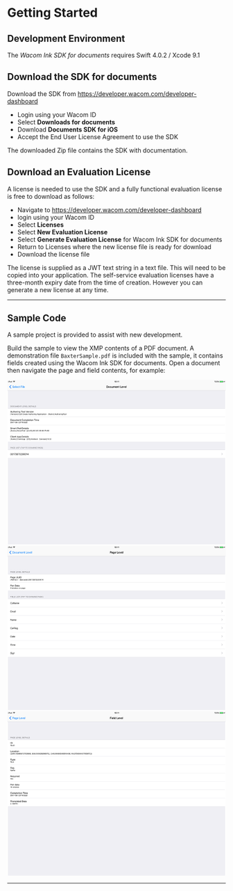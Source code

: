 # Getting Started 

## Development Environment

The *Wacom Ink SDK for documents* requires Swift 4.0.2 / Xcode 9.1

## Download the SDK for documents

Download the SDK from https://developer.wacom.com/developer-dashboard

* Login using your Wacom ID
* Select **Downloads for documents**
* Download **Documents SDK for iOS**
* Accept the End User License Agreement to use the SDK

The downloaded Zip file contains the SDK with documentation.

## Download an Evaluation License

A license is needed to use the SDK and a fully functional evaluation license is free to download as follows:

* Navigate to https://developer.wacom.com/developer-dashboard
* login using your Wacom ID
* Select **Licenses**
* Select **New Evaluation License**
* Select **Generate Evaluation License** for Wacom Ink SDK for documents
* Return to Licenses where the new license file is ready for download
* Download the license file

The license is supplied as a JWT text string in a text file.
This will need to be copied into your application.
The self-service evaluation licenses have a three-month expiry date from the time of creation.
However you can generate a new license at any time. 


----
## Sample Code

A sample project is provided to assist with new development.

Build the sample to view the XMP contents of a PDF document.
A demonstration file `BaxterSample.pdf` is included with the sample, it contains fields created using the Wacom Ink SDK for documents.
Open a document then navigate the page and field contents, for example:

      
![baxter doc level screenshot](media/Screen_Shot_Doc_Level.25.png)
![baxter page level screenshot](media/Screen_Shot_Page_Level.25.png)
![baxter field level screenshot](media/Screen_Shot_Field_Level.25.png)
  

----




